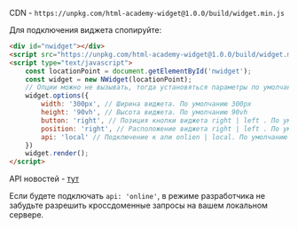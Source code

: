 CDN - `https://unpkg.com/html-academy-widget@1.0.0/build/widget.min.js`


Для подключения виджета спопируйте:

```html
<div id="nwidget"></div> 
<script src="https://unpkg.com/html-academy-widget@1.0.0/build/widget.min.js" type="text/javascript"></script>
<script type="text/javascript">
    const locationPoint = document.getElementById('nwidget');
    const widget = new NWidget(locationPoint);
    // Опции можно не вызывать, тогда установяться параметры по умолчанию.
    widget.options({
        width: '300px', // Ширина виджета. По умолчанию 300px
        height: '90vh', // Высота виджета. По умолчанию 90vh
        button: 'right', // Позиция кнопки виджета right | left . По умолчанию right
        position: 'right', // Расположение виджета right | left . По умолчанию right
        api: 'local' // Подключение к апи onlien | local. По умолчанию local
    })
    widget.render();
</script>
```

API новостей - [тут](https://newsapi.org/s/russia-news-api)

Если будете подключать `api: 'online'`, в режиме разработчика не забудьте разрешить кроссдоменные запросы на вашем локальном сервере.



